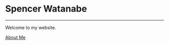 <html>
 
 <head>
  <link rel="stylesheet" type="text/css" href="style.css">
  
  <title> Swatanabe13 </title> 
 </head>

 <body>
 	<h1>Spencer Watanabe</h1>
 <hr>
 
 <p>Welcome to my website.</p>
 <a href="/about.html">About Me</a>

</html>
